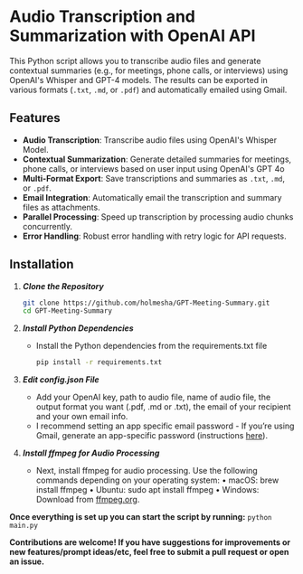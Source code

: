 # Audio Transcription and Summarization with OpenAI API

This Python script allows you to transcribe audio files and generate contextual summaries (e.g., for meetings, phone calls, or interviews) using OpenAI's Whisper and GPT-4 models. The results can be exported in various formats (`.txt`, `.md`, or `.pdf`) and automatically emailed using Gmail.

## Features

- **Audio Transcription**: Transcribe audio files using OpenAI's Whisper Model.
- **Contextual Summarization**: Generate detailed summaries for meetings, phone calls, or interviews based on user input using OpenAI's GPT 4o
- **Multi-Format Export**: Save transcriptions and summaries as `.txt`, `.md`, or `.pdf`.
- **Email Integration**: Automatically email the transcription and summary files as attachments.
- **Parallel Processing**: Speed up transcription by processing audio chunks concurrently.
- **Error Handling**: Robust error handling with retry logic for API requests.

## Installation 

1. ***Clone the Repository***
   ```bash
   git clone https://github.com/holmesha/GPT-Meeting-Summary.git
   cd GPT-Meeting-Summary
   ```
2. ***Install Python Dependencies***
    - Install the Python dependencies from the requirements.txt file
      ```bash
      pip install -r requirements.txt
      ```
3. ***Edit config.json File***
    - Add your OpenAI key, path to audio file, name of audio file, the output format you want (.pdf, .md or .txt), the email of your recipient and your own email info.
    - I recommend setting an app specific email password - If you’re using Gmail, generate an app-specific password (instructions [here](https://support.google.com/accounts/answer/185833?hl=en)).

4. ***Install ffmpeg for Audio Processing***
   - Next, install ffmpeg for audio processing. Use the following commands depending on your operating system:
	•	macOS: brew install ffmpeg
	•	Ubuntu: sudo apt install ffmpeg
	•	Windows: Download from [ffmpeg.org](ffmpeg.org).

**Once everything is set up you can start the script by running:**
    ```
    python main.py
    ```


**Contributions are welcome! If you have suggestions for improvements or new features/prompt ideas/etc, feel free to submit a pull request or open an issue.**
